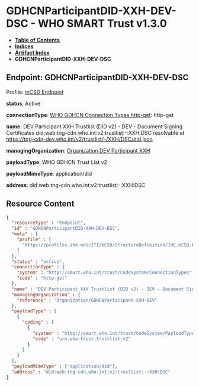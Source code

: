 # GDHCNParticipantDID-XXH-DEV-DSC - WHO SMART Trust v1.3.0

* [**Table of Contents**](toc.md)
* [**Indices**](indices.md)
* [**Artifact Index**](artifacts.md)
* **GDHCNParticipantDID-XXH-DEV-DSC**

## Endpoint: GDHCNParticipantDID-XXH-DEV-DSC

Profile: [mCSD Endpoint](https://profiles.ihe.net/ITI/mCSD/4.0.0/StructureDefinition-IHE.mCSD.Endpoint.html)

**status**: Active

**connectionType**: [WHO GDHCN Connection Types http-get](CodeSystem-ConnectionTypes.md#ConnectionTypes-http-get): http-get

**name**: DEV Participant XXH Trustlist (DID v2) - DEV - Document Signing Certificates did:web:tng-cdn.who.int:v2:trustlist:-:XXH:DSC resolvable at https://tng-cdn-dev.who.int/v2/trustlist/-/XXH/DSC/did.json

**managingOrganization**: [Organization DEV Participant XXH](Organization-GDHCNParticipant-XXH-DEV.md)

**payloadType**: WHO GDHCN Trust List v2

**payloadMimeType**: application/did

**address**: did:web:tng-cdn.who.int:v2:trustlist:-:XXH:DSC



## Resource Content

```json
{
  "resourceType" : "Endpoint",
  "id" : "GDHCNParticipantDID-XXH-DEV-DSC",
  "meta" : {
    "profile" : [
      "https://profiles.ihe.net/ITI/mCSD/StructureDefinition/IHE.mCSD.Endpoint"
    ]
  },
  "status" : "active",
  "connectionType" : {
    "system" : "http://smart.who.int/trust/CodeSystem/ConnectionTypes",
    "code" : "http-get"
  },
  "name" : "DEV Participant XXH Trustlist (DID v2) - DEV - Document Signing Certificates\ndid:web:tng-cdn.who.int:v2:trustlist:-:XXH:DSC\nresolvable at https://tng-cdn-dev.who.int/v2/trustlist/-/XXH/DSC/did.json",
  "managingOrganization" : {
    "reference" : "Organization/GDHCNParticipant-XXH-DEV"
  },
  "payloadType" : [
    {
      "coding" : [
        {
          "system" : "http://smart.who.int/trust/CodeSystem/PayloadTypes",
          "code" : "urn:who:trust:trustlist:v2"
        }
      ]
    }
  ],
  "payloadMimeType" : ["application/did"],
  "address" : "did:web:tng-cdn.who.int:v2:trustlist:-:XXH:DSC"
}

```

